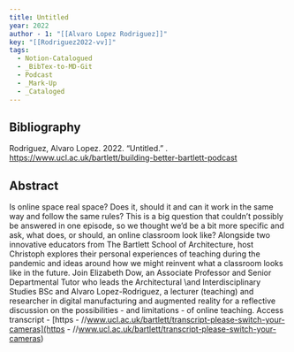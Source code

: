```yaml
---
title: Untitled
year: 2022
author - 1: "[[Alvaro Lopez Rodriguez]]"
key: "[[Rodriguez2022-vv]]"
tags:
  - Notion-Catalogued
  - _BibTex-to-MD-Git
  - Podcast
  - _Mark-Up
  - _Cataloged
---
```


## Bibliography
Rodriguez, Alvaro Lopez. 2022. “Untitled.” . https://www.ucl.ac.uk/bartlett/building-better-bartlett-podcast

## Abstract
Is online space real space? Does it, should it and can it work in the same way and follow the same rules? This is a big question that couldn’t possibly be answered in one episode, so we thought we’d be a bit more specific and ask, what does, or should, an online classroom look like? Alongside two innovative educators from The Bartlett School of Architecture, host Christoph explores their personal experiences of teaching during the pandemic and ideas around how we might reinvent what a classroom looks like in the future. Join Elizabeth Dow, an Associate Professor and Senior Departmental Tutor who leads the Architectural \and Interdisciplinary Studies BSc and Alvaro Lopez-Rodriguez, a lecturer (teaching) and researcher in digital manufacturing and augmented reality for a reflective discussion on the possibilities - and limitations - of online teaching. Access transcript -  [https - //www.ucl.ac.uk/bartlett/transcript-please-switch-your-cameras](https - //www.ucl.ac.uk/bartlett/transcript-please-switch-your-cameras)